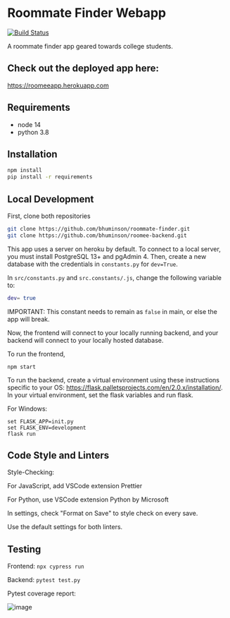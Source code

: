 # Roommate Finder Webapp

[![Build Status](https://www.travis-ci.com/bhuminson/roomee-backend.svg?token=EqCjonQA1dTt9y36y2D9&branch=main)](https://www.travis-ci.com/bhuminson/roomee-backend)

A roommate finder app geared towards college students.

## Check out the deployed app here:
https://roomeeapp.herokuapp.com

## Requirements
* node 14
* python 3.8

## Installation
```bash
npm install
pip install -r requirements
```

## Local Development
First, clone both repositories
```bash
git clone https://github.com/bhuminson/roommate-finder.git
git clone https://github.com/bhuminson/roomee-backend.git
```
This app uses a server on heroku by default. To connect to a local server, you must install PostgreSQL 13+ and pgAdmin 4. Then, create a new database with the credentials in `constants.py` for `dev=True`.

In `src/constants.py` and `src.constants/.js`, change the following variable to:
```bash
dev= true
```
IMPORTANT: This constant needs to remain as `false` in main, or else the app will break.  

Now, the frontend will connect to your locally running backend, and your backend will connect to your locally hosted database.

To run the frontend, 
```
npm start
```
To run the backend, create a virtual environment using these instructions specific to your OS: https://flask.palletsprojects.com/en/2.0.x/installation/.
In your virtual environment, set the flask variables and run flask.

For Windows:
```
set FLASK_APP=init.py
set FLASK_ENV=development
flask run
```


## Code Style and Linters
Style-Checking:

For JavaScript, add VSCode extension Prettier

For Python, use VSCode extension Python by Microsoft

In settings, check "Format on Save" to style check on every save.

Use the default settings for both linters.

## Testing
Frontend:
`npx cypress run`

Backend:
`pytest test.py`

Pytest coverage report:

![image](https://user-images.githubusercontent.com/24502905/120859685-6c8e3980-c539-11eb-8b64-c49bf7e8cf26.png)

